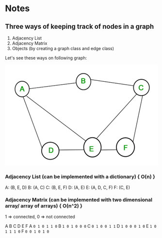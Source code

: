# Notes

## Three ways of keeping track of nodes in a graph
1. Adjacency List
2. Adjacency Matrix
3. Objects (by creating a graph class and edge class)

Let's see these ways on following graph:

![](SIMPLE-GRAPH.jpg)

### Adjacency List (can be implemented with a dictionary) { O(n) }
A: (B, E, D)
B: (A, C)
C: (B, E, F)
D: (A, E)
E: (A, D, C, F)
F: (C, E)


### Adjacency Matrix (can be implemented with two dimensional array/ array of arrays) { O(n^2) }
1 => connected, 0 => not connected

   A B C D E F
A `0 1 0 1 1 0`
B `1 0 1 0 0 0`
C `0 1 0 0 1 1`
D `1 0 0 0 1 0`
E `1 0 1 1 1 0`
F `0 0 1 0 1 0`


